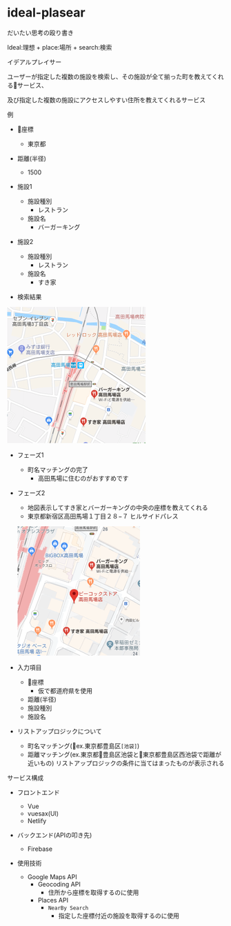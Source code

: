 # ideal-plasear

だいたい思考の殴り書き

Ideal:理想
+
place:場所
+
search:検索

イデアルプレイサー

ユーザーが指定した複数の施設を検索し、その施設が全て揃った町を教えてくれるサービス、

及び指定した複数の施設にアクセスしやすい住所を教えてくれるサービス

例
- 座標
  - 東京都
- 距離(半径)
  - 1500

- 施設1
  - 施設種別
    - レストラン
  - 施設名
    - バーガーキング
- 施設2
  - 施設種別
    - レストラン
  - 施設名
    - すき家

- 検索結果
  
![すきやバーガーキング](README_picture/sample.png)

- フェーズ1
  - 町名マッチングの完了
    - 高田馬場に住むのがおすすめです
- フェーズ2
  - 地図表示してすき家とバーガーキングの中央の座標を教えてくれる
  - 東京都新宿区高田馬場１丁目２８−７ ヒルサイドパレス
  
  ![すきやバーガーキング](README_picture/sample_point.png)

- 入力項目
  - 座標
    - 仮で都道府県を使用
  - 距離(半径)
  - 施設種別
  - 施設名

- リストアップロジックについて
  - 町名マッチング(ex.東京都豊島区`[池袋]`)
  - 距離マッチング(ex.東京都豊島区池袋と東京都豊島区西池袋で距離が近いもの)
リストアップロジックの条件に当てはまったものが表示される

サービス構成

- フロントエンド
  - Vue
  - vuesax(UI)
  - Netlify

- バックエンド(APIの叩き先)
  - Firebase

- 使用技術
  - Google Maps API
    - Geocoding API
      - 住所から座標を取得するのに使用
    - Places API
      - `NearBy Search`
        - 指定した座標付近の施設を取得するのに使用